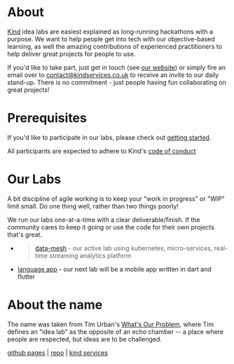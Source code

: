 # About
[Kind](https://www.kindservices.co.uk/) idea labs are easiest explained as long-running hackathons with a purpose. We want to help people get into tech with our objective-based learning, as well the amazing contributions of experienced practitioners to help deliver great projects for people to use. 

If you'd like to take part, just get in touch (see [our website](https://www.kindservices.co.uk/)) or simply fire an email over to [contact@kindservices.co.uk](contact@kindservices.co.uk) to receive an invite to our daily stand-up. There is no commitment - just people having fun collaborating on great projects!

# Prerequisites

If you'd like to participate in our labs, please check out [getting started](./getting-started.md).

All participants are expected to adhere to Kind's [code of conduct](https://www.kindservices.co.uk/code-of-conduct)

# Our Labs

A bit discipline of agile working is to keep your "work in progress" or "WIP" limit small. Do one thing well, rather than two things poorly!

We run our labs one-at-a-time with a clear deliverable/finish. If the community cares to keep it going or use the code for their own projects that's great. 

 * > [data-mesh](./data-mesh/about.md) - our active lab using kubernetes, micro-services, real-time streaming analytics platform
  * [language app](./language-app/about.md) - our next lab will be a mobile app written in dart and flutter


# About the name

The name was taken from Tim Urban's [What's Our Problem](https://waitbutwhy.com/2023/02/wop-contents.html), where Tim defines an "idea lab" as the opposite of an echo chamber -- a place where people are respected, but ideas are to be challenged.


[github pages](https://kindservices.github.io/idea-labs/) | [repo](https://github.com/kindservices/idea-labs) | [kind services](https://www.kindservices.co.uk)
